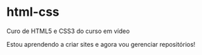 # html-css
 Curo de HTML5 e CSS3 do curso em vídeo
 
 Estou aprendendo a criar sites e agora vou gerenciar repositórios!
